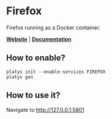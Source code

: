 # Firefox

Firefox running as a Docker container.

**[Website](https://www.mozilla.org/en-US/firefox/new/)** | **[Documentation](https://www.mozilla.org/en-US/firefox/new/)** 

## How to enable?

```
platys init --enable-services FIREFOX
platys gen
```

## How to use it?

Navigate to <http://127.0.0.1:5801>